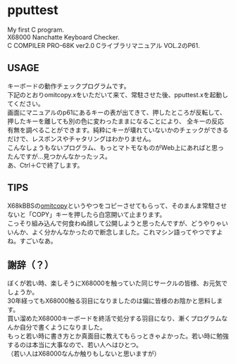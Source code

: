 # pputtest
My first C program.  
X68000 Nanchatte Keyboard Checker.  
C COMPILER PRO-68K ver2.0 Cライブラリマニュアル VOL.2のP61.  
## USAGE
キーボードの動作チェックプログラムです。  
下記のとおりomitcopy.xをいただいて来て、常駐させた後、pputtest.xを起動してください。  
画面にマニュアルのp61にあるキーの表が出てきて、押したところが反転して、押したキーを離しても別の色に変わったままになることにより、
全キーの反応有無を調べることができます。純粋にキーが壊れていないかのチェックができるだけで、レスポンスやチャタリングはわかりません。  
こんなしょうもないプログラム、もっとマトモなものがWeb上にあればと思ったんですが…見つかんなかったッス。  
あ、Ctrl＋Cで終了します。  
## TIPS
X68kBBSの[omitcopy](https://github.com/miyu-rose/omitcopy)というやつをコピーさせてもらって、そのまんま常駐させないと「COPY」キーを押したら白窓開いて止まります。  
こっそり組み込んで何食わぬ顔して公開しようと思ったんですが、どうやりゃいいんか、よく分かんなかったので断念しました。これマシン語ってやつですよね。すごいなあ。  
## 謝辞（？）
ぼくが若い時、楽しそうにX68000を触っていた同じサークルの皆様、お元気でしょうか。  
30年経ってもX68000触る羽目になりましたのは偏に皆様のお陰かと思料します。  
買い溜めたX68000キーボードを終活で処分する羽目になり、漸くプログラムなんか自分で書くようになりました。  
もっと若い時に書き方とか真面目に教えてもらっときゃよかった。若い時に勉強するのは本当に大事なので、若い人へはひとつ。  
（若い人はX68000なんか触りもしないと思いますが）  
